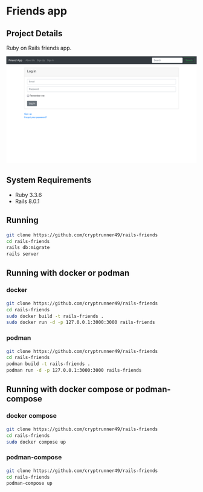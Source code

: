 # Friends app

## Project Details

Ruby on Rails friends app.

![Preview](doc/img/preview.png)

## System Requirements

* Ruby 3.3.6
* Rails 8.0.1

## Running
```bash
git clone https://github.com/cryptrunner49/rails-friends
cd rails-friends
rails db:migrate
rails server
```

## Running with docker or podman
### docker
```bash
git clone https://github.com/cryptrunner49/rails-friends
cd rails-friends
sudo docker build -t rails-friends .
sudo docker run -d -p 127.0.0.1:3000:3000 rails-friends
```
### podman
```bash
git clone https://github.com/cryptrunner49/rails-friends
cd rails-friends
podman build -t rails-friends .
podman run -d -p 127.0.0.1:3000:3000 rails-friends
```

## Running with docker compose or podman-compose
### docker compose
```bash
git clone https://github.com/cryptrunner49/rails-friends
cd rails-friends
sudo docker compose up
```
### podman-compose
```bash
git clone https://github.com/cryptrunner49/rails-friends
cd rails-friends
podman-compose up
```